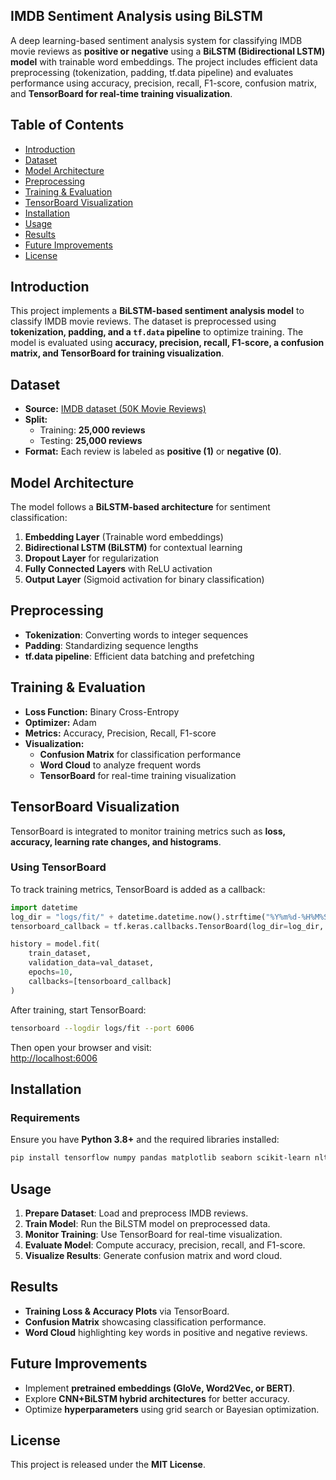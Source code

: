 ## **IMDB Sentiment Analysis using BiLSTM**  
A deep learning-based sentiment analysis system for classifying IMDB movie reviews as **positive or negative** using a **BiLSTM (Bidirectional LSTM) model** with trainable word embeddings. The project includes efficient data preprocessing (tokenization, padding, tf.data pipeline) and evaluates performance using accuracy, precision, recall, F1-score, confusion matrix, and **TensorBoard for real-time training visualization**.

## **Table of Contents**
- [Introduction](#introduction)  
- [Dataset](#dataset)  
- [Model Architecture](#model-architecture)  
- [Preprocessing](#preprocessing)  
- [Training & Evaluation](#training--evaluation)  
- [TensorBoard Visualization](#tensorboard-visualization)  
- [Installation](#installation)  
- [Usage](#usage)  
- [Results](#results)  
- [Future Improvements](#future-improvements)  
- [License](#license)  

## **Introduction**  
This project implements a **BiLSTM-based sentiment analysis model** to classify IMDB movie reviews. The dataset is preprocessed using **tokenization, padding, and a `tf.data` pipeline** to optimize training. The model is evaluated using **accuracy, precision, recall, F1-score, a confusion matrix, and TensorBoard for training visualization**.

## **Dataset**  
- **Source:** [IMDB dataset (50K Movie Reviews)](https://www.kaggle.com/datasets/lakshmi25npathi/imdb-dataset-of-50k-movie-reviews)  
- **Split:**  
  - Training: **25,000 reviews**  
  - Testing: **25,000 reviews**  
- **Format:** Each review is labeled as **positive (1)** or **negative (0)**.  


## **Model Architecture**  
The model follows a **BiLSTM-based architecture** for sentiment classification:  
1. **Embedding Layer** (Trainable word embeddings)  
2. **Bidirectional LSTM (BiLSTM)** for contextual learning  
3. **Dropout Layer** for regularization  
4. **Fully Connected Layers** with ReLU activation  
5. **Output Layer** (Sigmoid activation for binary classification)  

## **Preprocessing**  
- **Tokenization**: Converting words to integer sequences  
- **Padding**: Standardizing sequence lengths  
- **tf.data pipeline**: Efficient data batching and prefetching  

## **Training & Evaluation**  
- **Loss Function:** Binary Cross-Entropy  
- **Optimizer:** Adam  
- **Metrics:** Accuracy, Precision, Recall, F1-score  
- **Visualization:**  
  - **Confusion Matrix** for classification performance  
  - **Word Cloud** to analyze frequent words  
  - **TensorBoard** for real-time training visualization  

## **TensorBoard Visualization**  
TensorBoard is integrated to monitor training metrics such as **loss, accuracy, learning rate changes, and histograms**.  

### **Using TensorBoard**  
To track training metrics, TensorBoard is added as a callback:  
```python
import datetime  
log_dir = "logs/fit/" + datetime.datetime.now().strftime("%Y%m%d-%H%M%S")  
tensorboard_callback = tf.keras.callbacks.TensorBoard(log_dir=log_dir, histogram_freq=1)  

history = model.fit(
    train_dataset,  
    validation_data=val_dataset,  
    epochs=10,  
    callbacks=[tensorboard_callback]  
)
```

After training, start TensorBoard:  
```bash
tensorboard --logdir logs/fit --port 6006
```
Then open your browser and visit:  
[http://localhost:6006](http://localhost:6006)  

## **Installation**  
### **Requirements**  
Ensure you have **Python 3.8+** and the required libraries installed:  
```bash
pip install tensorflow numpy pandas matplotlib seaborn scikit-learn nltk wordcloud
```

## **Usage**  
1. **Prepare Dataset**: Load and preprocess IMDB reviews.  
2. **Train Model**: Run the BiLSTM model on preprocessed data.  
3. **Monitor Training**: Use TensorBoard for real-time visualization.  
4. **Evaluate Model**: Compute accuracy, precision, recall, and F1-score.  
5. **Visualize Results**: Generate confusion matrix and word cloud.  

## **Results**  
- **Training Loss & Accuracy Plots** via TensorBoard.  
- **Confusion Matrix** showcasing classification performance.  
- **Word Cloud** highlighting key words in positive and negative reviews.  

## **Future Improvements**  
- Implement **pretrained embeddings (GloVe, Word2Vec, or BERT)**.  
- Explore **CNN+BiLSTM hybrid architectures** for better accuracy.  
- Optimize **hyperparameters** using grid search or Bayesian optimization.  

## **License**  
This project is released under the **MIT License**.

